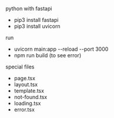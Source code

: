 python with fastapi

- pip3 install fastapi
- pip3 install uvicorn

run

- uvicorn main:app --reload --port 3000
- npm run build (to see error)

special files

- page.tsx
- layout.tsx
- template.tsx
- not-found.tsx
- loading.tsx
- error.tsx
